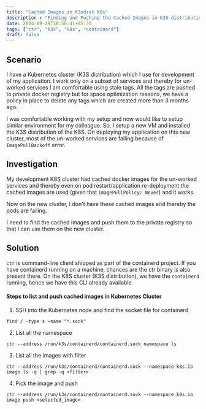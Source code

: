 ```yaml
---
title: "Cached Images in K3sdist K8s"
description : "Finding and Pushing the Cached Images in K3S distribution of Kubernetes to Docker Registry"
date: 2024-09-29T10:50:41+05:30
tags: ["ctr", "k3s", "k8s", "containerd"]
draft: false
---
```


## Scenario 

I have a Kubernetes cluster (K3S distribution) which I use for development of my application. I work only on a subset of services and thereby for un-worked services I am comfortable using stale tags. All the tags are pushed to private docker registry but for  space optimization reasons, we have a policy in place to delete any tags which are created more than 3 months ago. 

I was comfortable working with my setup and now would like to setup similar environment for my colleague. So, I setup a new VM and installed the K3S distribution of the K8S. On deploying my application on this new cluster, most of the un-worked services are failing because of `ImagePullBackoff` error.


## Investigation
My development K8S cluster had cached docker images for the un-worked services and thereby even on pod restart/application re-deployment the cached images are used (given that `imagePullPolicy: Never`) and it works. 
 
Now on the new cluster, I don't have these cached images and thereby the pods are failing.

I need to find the cached images and push them to the private registry so that I can use them on the new cluster.

## Solution

`ctr` is command-line client shipped as part of the containerd project. If you have containerd running on a machine, chances are the ctr binary is also present there. On the K8S cluster (K3S distribution), we have the `containerd` running, hence we have this CLI already available.

#### Steps to list and push cached images in Kubernetes Cluster

1. SSH into the Kubernetes node and find the socket file for containerd

`find / -type s -name "*.sock"`

2. List all the namespace 

`ctr --address /run/k3s/containerd/containerd.sock namespace ls`

3. List all the images with filter

`ctr --address /run/k3s/containerd/containerd.sock --namespace k8s.io image ls -q | grep -q <filter>` 

4. Pick the image and push

`ctr --address /run/k3s/containerd/containerd.sock --namespace k8s.io image push <selected_image>`


